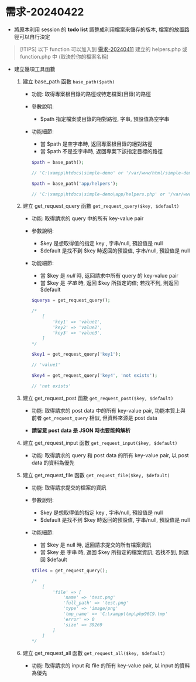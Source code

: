 # 需求-20240422

- 將原本利用 session 的 **todo list** 調整成利用檔案來儲存的版本, 檔案的放置路徑可以自行決定

> [!TIPS]
> 以下 function 可以加入到 [需求-20240411](./requirement-240411.md) 建立的 helpers.php 或 function.php 中 (取決於你的檔案名稱)

- 建立幾項工具函數

  1. 建立 base_path 函數 `base_path($path)`

     - 功能: 取得專案根目錄的路徑或特定檔案(目錄)的路徑

     - 參數說明:

       - $path 指定檔案或目錄的相對路徑, 字串, 預設值為空字串

     - 功能細節:

       - 當 $path 是空字串時, 返回專案根目錄的絕對路徑
       - 當 $path 不是空字串時, 返回專案下該指定目標的路徑

       ```php
       $path = base_path();

       // 'C:\xampp\htdocs\simple-demo' or '/var/www/html/simple-demo'

       $path = base_path('app/helpers');

       // 'C:\xampp\htdocs\simple-demo\app/helpers.php' or '/var/www/html/simple-demo/app/helpers.php'
       ```

  1. 建立 get_request_query 函數 `get_request_query($key, $default)`

     - 功能: 取得請求的 query 中的所有 key-value pair

     - 參數說明:

       - $key 是想取得值的指定 key , 字串/null, 預設值是 null
       - $default 是找不到 $key 時返回的預設值, 字串/null, 預設值是 null

     - 功能細節:

       - 當 $key 是 _null_ 時, 返回請求中所有 query 的 key-value pair
       - 當 $key 是 _字串_ 時, 返回 $key 所指定的值; 若找不到, 則返回 $default

       ```php
       $querys = get_request_query();

       /*
           [
               'key1' => 'value1',
               'key2' => 'value2',
               'key3' => 'value3',
           ]
       */

       $key1 = get_request_query('key1');

       // 'value1'

       $key4 = get_request_query('key4', 'not exists');

       // 'not exists'
       ```

  1. 建立 get_request_post 函數 `get_request_post($key, $default)`

     - 功能: 取得請求的 post data 中的所有 key-value pair, 功能本質上與前者 `get_request_query` 相似, 但資料來源是 post data

     - **請留意 post data 是 JSON 時也要能夠解析**

  1. 建立 get_request_input 函數 `get_request_input($key, $default)`

     - 功能: 取得請求的 query 和 post data 的所有 key-value pair, 以 post data 的資料為優先

  1. 建立 get_request_file 函數 `get_request_file($key, $default)`

     - 功能: 取得請求提交的檔案的資訊

     - 參數說明:

       - $key 是想取得值的指定 key , 字串/null, 預設值是 null
       - $default 是找不到 $key 時返回的預設值, 字串/null, 預設值是 null

     - 功能細節:

       - 當 $key 是 null 時, 返回請求提交的所有檔案資訊
       - 當 $key 是 字串 時, 返回 $key 所指定的檔案資訊; 若找不到, 則返回 $default

       ```php
       $files = get_request_query();

       /*
           [
               'file' => [
                   'name' => 'test.png'
                   'full_path' => 'test.png'
                   'type' => 'image/png'
                   'tmp_name' => 'C:\xampp\tmp\php96C9.tmp'
                   'error' => 0
                   'size' => 39269
               ]
           ]
       */
       ```

  1. 建立 get_request_all 函數 `get_request_all($key, $default)`

     - 功能: 取得請求的 input 和 file 的所有 key-value pair, 以 input 的資料為優先
